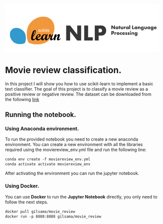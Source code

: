 ![nlp + scikit-learn](images/nlp_sklearn.png)

# Movie review classification.

In this project I will show you how to use scikit-learn to implement a basic text classifier. The goal of this project is to classify a movie review as a positive review or negative review. The dataset can be downloaded from the following [link](http://www.cs.cornell.edu/people/pabo/movie-review-data/)
 
## Running the notebook.

### Using Anaconda environment.

To run the provided notebook you need to create a new anaconda environment. You can create a new environment with all the libraries required using the moviereview_env.yml file and run the following line:

    conda env create -f moviereview_env.yml
    conda activate activate moviereview_env
After activating the environment you can run the jupyter notebook.

### Using Docker.

You can use **Docker** to run the **Jupyter Notebook** directly, you only need to follow the next steps.

    docker pull gilsama/movie_review
    docker run -p 8888:8888 gilsama/movie_review
